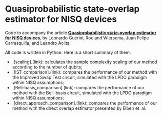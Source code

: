 # Quasiprobabilistic state-overlap estimator for NISQ devices

Code to accompany the article **[Quasiprobabilistic state-overlap estimator for NISQ devices](www.arxiv.org/abs/XXXXX)**, by Leonardo Guerini, Roeland Wiersema, Juan Felipe Carrasquilla, and Leandro Aolita.

All code is written in Python. Here is a short summary of them:
* .[scaling].(link): calculates the sample complexity scaling of our method according to the number of qubits;
* .[IST_comparison].(link): compares the performance of our method with the Improved Swap Test circuit, simulated with the LPDO paradigm within NISQ assumptions;
* .[Bell-basis_comparison].(link): compares the performance of our method with the Bell-basis circuit, simulated with the LPDO paradigm within NISQ assumptions;
* .[direct_approach_comparison].(link): compares the performance of our method with the direct overlap estimator presented by Elben et. al.
